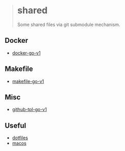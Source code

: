 > # shared
>
> Some shared files via git submodule mechanism.

## Docker

- [docker-go-v1](../../tree/docker-go-v1)

## Makefile

- [makefile-go-v1](../../tree/makefile-go-v1)

## Misc

- [github-tpl-go-v1](../../tree/github-tpl-go-v1)

## Useful

- [dotfiles](../../tree/dotfiles)
- [macos](../../tree/macos)
